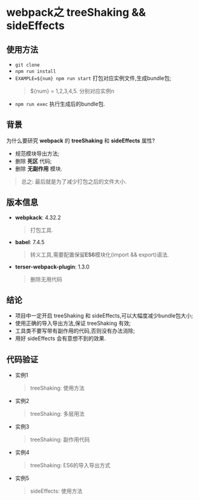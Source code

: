 # webpack之 treeShaking && sideEffects

## 使用方法

- `git clone`
- `npm run install`
- `EXAMPLE=${num} npm run start` 打包对应实例文件,生成bundle包;
  > ${num} = 1,2,3,4,5. 分别对应实例n
- `npm run exec`  执行生成后的bundle包.

## 背景

为什么要研究 **webpack** 的 **treeShaking** 和 **sideEffects** 属性?

- 规范模块导出方法;
- 删除 **死区** 代码;
- 删除 **无副作用** 模块.

> 总之: 最后就是为了减少打包之后的文件大小.

## 版本信息

- **webpkack**: 4.32.2
  > 打包工具.
- **babel**: 7.4.5
  > 转义工具,需要配置保留**ES6**模块化(import && export)语法.
- **terser-webpack-plugin**: 1.3.0
  > 删除无用代码

## 结论

- 项目中一定开启 treeShaking 和 sideEffects,可以大幅度减少bundle包大小;
- 使用正确的导入导出方法,保证 treeShaking 有效;
- 工具类不要写带有副作用的代码,否则没有办法消除;
- 用好 sideEffects 会有意想不到的效果.


## 代码验证

- 实例1
  > treeShaking: 使用方法
- 实例2
  > treeShaking: 多层用法
- 实例3
  > treeShaking: 副作用代码
- 实例4
  > treeShaking: ES6的导入导出方式
- 实例5
  > sideEffects: 使用方法
